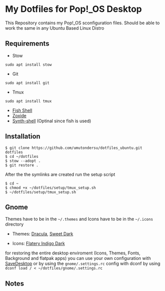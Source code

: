 # My Dotfiles for Pop!\_OS Desktop

This Repository contains my Pop!\_OS sconfiguration files. Should be able to work the same in any Ubuntu Based Linux Distro

## Requirements

- Stow

```
sudo apt install stow
```

- Git

```
sudo apt install git
```

- Tmux

```
sudo apt install tmux
```

- [Fish Shell](https://www.jwillikers.com/switch-to-fish)
- [Zoxide](https://github.com/ajeetdsouza/zoxide)
- [Synth-shell](https://github.com/andresgongora/synth-shell) (Optinal since fish is used)

## Installation

```
$ git clone https://github.com/umutondersu/dotfiles_ubuntu.git dotfiles
$ cd ~/dotfiles
$ stow --adopt .
$ git restore .
```

After the the symlinks are created run the setup script

```
$ cd ~
$ chmod +x ~/dotfiles/setup/tmux_setup.sh
$ ~/dotfiles/setup/tmux_setup.sh
```

## Gnome

Themes have to be in the `~/.themes` and Icons have to be in the `~/.icons` directory

- Themes: [Dracula](https://github.com/dracula/gtk/archive/refs/heads/master.zip), [Sweet Dark](https://www.gnome-look.org/p/1253385)

- Icons: [Flatery Indigo Dark](https://www.gnome-look.org/p/1332404)

for restoring the entire desktop enviroment (Icons, Themes, Fonts, Background and flatpak apps) you can use your own configuration with [SaveDesktop](https://flathub.org/apps/io.github.vikdevelop.SaveDesktop) or by using the `gnome/.settings.rc` config with dconf by using `dconf load / < ~/dotfiles/gnome/.settings.rc`

## Notes
